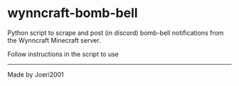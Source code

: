 # wynncraft-bomb-bell
Python script to scrape and post (in discord) bomb-bell notifications from the Wynncraft Minecraft server.

Follow instructions in the script to use

---

Made by Joeri2001
